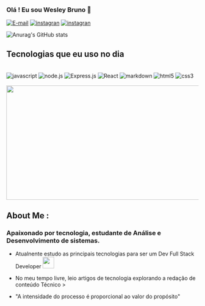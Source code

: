 
### Olá ! Eu sou Wesley Bruno 👋

[![E-mail](https://img.shields.io/badge/Gmail-D14836?style=for-the-badge&logo=gmail&logoColor=white)](https://weskbruno@gmail.com)
[![instagran](https://img.shields.io/badge/LinkedIn-0077B5?style=for-the-badge&logo=linkedin&logoColor=white)](https://www.linkedin.com/in/wesley-bruno/)
[![instagran](https://img.shields.io/badge/Instagram-E4405F?style=for-the-badge&logo=instagram&logoColor=white)](https://github.com/weskbru)



![Anurag's GitHub stats](https://github-readme-stats.vercel.app/api?username=weskbru&show_icons=true&theme=dark)

## Tecnologias que eu uso no dia 

<div style="display: inline_block"><br/>
<img align="center" alt="javascript" src="https://img.shields.io/badge/JavaScript-F7DF1E?style=for-the-badge&logo=javascript&logoColor=black"/>
<img align="center" alt="node.js" src="https://img.shields.io/badge/Node.js-43853D?style=for-the-badge&logo=node.js&logoColor=white"/>
<img align="center" alt="Express.js" src="https://img.shields.io/badge/Express.js-404D59?style=for-the-badge"/>
<img align="center" alt="React" src="https://img.shields.io/badge/React-20232A?style=for-the-badge&logo=react&logoColor=61DAFB"/>
<img align="center" alt="markdown" src="https://img.shields.io/badge/Markdown-000000?style=for-the-badge&logo=markdown&logoColor=white"/>
<img align="center" alt="html5" src="https://img.shields.io/badge/HTML5-E34F26?style=for-the-badge&logo=html5&logoColor=white"/>
<img align="center" alt="css3" src="https://img.shields.io/badge/CSS3-1572B6?style=for-the-badge&logo=css3&logoColor=white"/>
</div><br/>

<div align="center">
  <img src="https://media.giphy.com/media/QNFhOolVeCzPQ2Mx85/giphy.gif" 
  width="600" height="300"/>
</div>


## About Me :
### Apaixonado por tecnologia, estudante de Análise e Desenvolvimento de sistemas.

- Atualnente estudo as principais tecnologias para ser um Dev Full Stack Developer <img src="https://media.giphy.com/media/WUlplcMpOCEmTGBtBW/giphy.gif" width="30">

- No meu tempo livre, leio artigos de tecnologia explorando a redação de conteúdo Técnico >

- "A intensidade do processo é proporcional ao valor do propósito"
